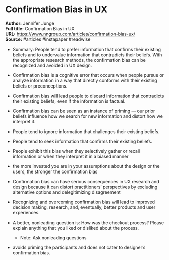 # Confirmation Bias in UX

**Author:** Jennifer Junge  
**Full title:** Confirmation Bias in UX  
**URL:** https://www.nngroup.com/articles/confirmation-bias-ux/  
**Source:** #articles #instapaper #readwise

- Summary: People tend to prefer information that confirms their existing beliefs and to undervalue information that contradicts their beliefs. With the appropriate research methods, the confirmation bias can be recognized and avoided in UX design. 
   
- Confirmation bias is a cognitive error that occurs when people pursue or analyze information in a way that directly conforms with their existing beliefs or preconceptions. 
   
- Confirmation bias will lead people to discard information that contradicts their existing beliefs, even if the information is factual. 
   
- Confirmation bias can be seen as an instance of priming — our prior beliefs influence how we search for new information and distort how we interpret it. 
   
- People tend to ignore information that challenges their existing beliefs. 
   
- People tend to seek information that confirms their existing beliefs. 
   
- People exhibit this bias when they selectively gather or recall information or when they interpret it in a biased manner 
   
- the more invested you are in your assumptions about the design or the users, the stronger the confirmation bias 
   
- Confirmation bias can have serious consequences in UX research and design because it can distort practitioners’ perspectives by excluding alternative options and delegitimizing disagreement 
   
- Recognizing and overcoming confirmation bias will lead to improved decision making, research, and, eventually, better products and user experiences. 
   
- A better, nonleading question is:
  How was the checkout process? Please explain anything that you liked or disliked about the process. 
   
   - Note: Ask nonleading questions
   
- avoids priming the participants and does not cater to designer’s confirmation bias. 
   
